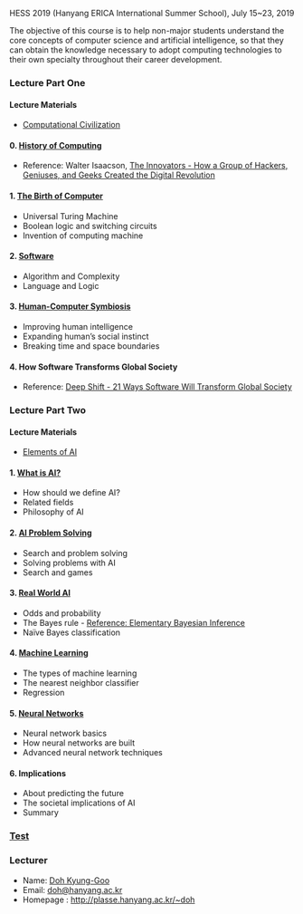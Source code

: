 HESS 2019 (Hanyang ERICA International Summer School), July 15~23, 2019

The objective of this course is to help non-major students understand the core concepts of computer science and artificial intelligence, so that they can obtain the knowledge necessary to adopt computing technologies to their own specialty throughout their career development. 

### Lecture Part One

#### Lecture Materials
  - [Computational Civilization](http://ropas.snu.ac.kr/~kwang/book-cs-leaflet.pdf)

#### 0. [History of Computing](https://drive.google.com/file/d/1AvBNXQt1npY0UvPDEOB5ahudKjUy-dBe/view?usp=sharing)
  - Reference: Walter Isaacson, [The Innovators - How a Group of Hackers, Geniuses, and Geeks Created the Digital Revolution](https://www.simonandschuster.com/books/The-Innovators/Walter-Isaacson/9781442376229)

#### 1. [The Birth of Computer](https://drive.google.com/file/d/1rDP7BK1x_-QigZbwB2r-zl_UQlhx9hDI/view?usp=sharing)
  - Universal Turing Machine
  - Boolean logic and switching circuits
  - Invention of computing machine

#### 2. [Software](https://drive.google.com/file/d/1ZtudKx-c0UitR0ewEr5SfZ9z_HjlwfM6/view?usp=sharing)
  - Algorithm and Complexity
  - Language and Logic

#### 3. [Human-Computer Symbiosis](https://drive.google.com/file/d/1BUfGOCqTWeiG-mgd7jL40p5Zsg-Z6FzW/view?usp=sharing)
  - Improving human intelligence
  - Expanding human’s social instinct
  - Breaking time and space boundaries
  
#### 4. How Software Transforms Global Society
  - Reference: [Deep Shift - 21 Ways Software Will Transform Global Society](https://drive.google.com/file/d/1OcmowbQcXdjOjIWwGMUkpif4xi860zIt/view?usp=sharing)

### Lecture Part Two

#### Lecture Materials
  - [Elements of AI](https://course.elementsofai.com)

#### 1. [What is AI?](https://drive.google.com/file/d/1uiytR8HwTZmw3Ft_yuU3wb2MyTdgGUKM/view?usp=sharing)
  - How should we define AI?
  - Related fields
  - Philosophy of AI 

#### 2. [AI Problem Solving](https://drive.google.com/file/d/1iNQ2pEoAidea3S7-t9IVckj7zR84Pcgp/view?usp=sharing)
  - Search and problem solving
  - Solving problems with AI
  - Search and games

#### 3. [Real World AI](https://drive.google.com/file/d/1QXF4ED7Hc-LZoXhGXJj7Y9SycWGSQiJH/view?usp=sharing)
  - Odds and probability
  - The Bayes rule - [Reference: Elementary Bayesian Inference](https://anesi.com/bayes.htm)
  - Naïve Bayes classification

#### 4. [Machine Learning](https://drive.google.com/file/d/1EQTd3C6ZcLV8u9Hr5_-Rl-g8YZ6_UQA4/view?usp=sharing)
  - The types of machine learning
  - The nearest neighbor classifier
  - Regression

#### 5. [Neural Networks](https://drive.google.com/file/d/1JB-OpSCqSnNzfmNTEynsWUVBLjrQcpcQ/view?usp=sharing)
  - Neural network basics
  - How neural networks are built
  - Advanced neural network techniques

#### 6. Implications
  - About predicting the future
  - The societal implications of AI
  - Summary

### [Test](https://forms.gle/cQjrL5ZHTXoitLDV7)

### Lecturer
- Name: [Doh Kyung-Goo](http://softopians.github.io/doggzone)
- Email: doh@hanyang.ac.kr
- Homepage : http://plasse.hanyang.ac.kr/~doh
